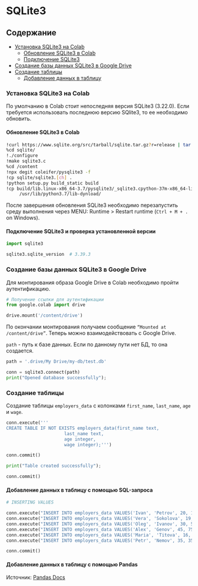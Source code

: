# SQLite3

## Содержание

- [Установка SQLite3 на Colab](#установка-sqlite3-на-colab)
  - [Обновление SQLite3 в Colab](#обновление-sqlite3-в-colab)
  - [Подключение SQLite3](#подключение-sqlite3-и-проверка-установленной-версии)
- [Создание базы данных SQLite3 в Google Drive](#создание-базы-данных-sqlite3-в-google-drive)
- [Создание таблицы](#создание-таблицы)
  - [Добавление данных в таблицу](#добавление-данных-в-таблицу)


### Установка SQLite3 на Colab

По умолчанию в Colab стоит непоследняя версия SQLite3 (3.22.0). Если требуется использовать последнюю версию SQlite3, то ее необходимо обновить.

#### Обновление SQLite3 в Colab

```bash
!curl https://www.sqlite.org/src/tarball/sqlite.tar.gz?r=release | tar xz
%cd sqlite/
!./configure
!make sqlite3.c
%cd /content
!npx degit coleifer/pysqlite3 -f
!cp sqlite/sqlite3.[ch] .
!python setup.py build_static build
!cp build/lib.linux-x86_64-3.7/pysqlite3/_sqlite3.cpython-37m-x86_64-linux-gnu.so \
     /usr/lib/python3.7/lib-dynload/
```

После завершения обновления SQLite3 необходимо перезапустить среду выполнения через MENU: Runtime > Restart runtime (`Ctrl + M + .` on Windows).

#### Подключение SQLite3 и проверка установленной версии

```python
import sqlite3

sqlite3.sqlite_version  # 3.39.3 
```

### Создание базы данных SQLite3 в Google Drive

Для монтирования образа Google Drive в Colab необходимо пройти аутентификацию.

```python
# Получение ссылки для аутентификации
from google.colab import drive

drive.mount('/content/drive')
```

По окончании монтирования получаем сообщение `“Mounted at /content/drive”`. Теперь можно взаимодействовать с Google Drive.

`path` - путь к базе данных. Если по данному пути нет БД, то она создается.

```python
path = '.drive/My Drive/my-db/test.db'

conn = sqlite3.connect(path)
print("Opened database successfully");
```

### Создание таблицы

Создание таблицы `employers_data` с колонками `first_name`, `last_name`, `age` и `wage`.

```python
conn.execute('''
CREATE TABLE IF NOT EXISTS employers_data(first_name text, 
                      last_name text, 
                      age integer, 
                      wage integer);''')

conn.commit()

print("Table created successfully");

conn.commit()
```

#### Добавление данных в таблицу с помощью SQL-запроса

```python
# INSERTING VALUES

conn.execute("INSERT INTO employers_data VALUES('Ivan', 'Petrov', 20, 10000);")
conn.execute("INSERT INTO employers_data VALUES('Vera', 'Sokolova', 19, 10000);")
conn.execute("INSERT INTO employers_data VALUES('Oleg', 'Ivanov', 30, 50000);")
conn.execute("INSERT INTO employers_data VALUES('Alex', 'Genov', 45, 75000);")
conn.execute("INSERT INTO employers_data VALUES('Maria', 'Titova', 16, 7500);")
conn.execute("INSERT INTO employers_data VALUES('Petr', 'Nemov', 35, 35000);")

conn.commit()
```

#### Добавление данных в таблицу с помощью Pandas

Источник: [Pandas Docs](https://pandas.pydata.org/pandas-docs/stable/reference/api/pandas.DataFrame.to_sql.html)

```python

```